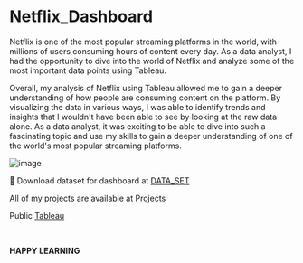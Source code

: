 # Netflix_Dashboard


Netflix is one of the most popular streaming platforms in the world, with millions of users consuming hours of content every day. As a data analyst, I had the opportunity to dive into the world of Netflix and analyze some of the most important data points using Tableau.

Overall, my analysis of Netflix using Tableau allowed me to gain a deeper understanding of how people are consuming content on the platform. By visualizing the data in various ways, I was able to identify trends and insights that I wouldn't have been able to see by looking at the raw data alone. As a data analyst, it was exciting to be able to dive into such a fascinating topic and use my skills to gain a deeper understanding of one of the world's most popular streaming platforms.

![image](https://user-images.githubusercontent.com/117584708/224552317-6c2fb635-fd17-4570-9269-5d204bd6ca2d.png)

🧾 Download dataset for dashboard at [DATA_SET](https://github.com/Chikkuduakanksha/Netflix_Dashboard/blob/main/netflix_titles.csv)


All of my projects are available at [Projects](https://github.com/Chikkuduakanksha?tab=repositories)

 
Public [Tableau](https://public.tableau.com/app/profile/akanksha.chikkudu/viz/NetflixDashboard-2023/Netflix)

 <p>&nbsp;</p>
 
 
**HAPPY LEARNING**
